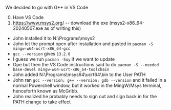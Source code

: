 We decided to go with G++ in VS Code

0. Have VS Code
1. https://www.msys2.org/ -- download the exe (msys2-x86_64-20240507.exe as of writing this)
  - John installed it to N:\Programs\msys2
  - John let the prompt open after installation and pasted in `pacman -S mingw-w64-ucrt-x86_64-gcc`
  - `gcc --version` gives `13.2.0`
  - I guess we run `pacman -Suy` if we want to update
  - Ope but then the VS Code instructions said to do `pacman -S --needed base-devel mingw-w64-ucrt-x86_64-toolchain`
  - John added N:\Programs\msys64\ucrt64\bin to the User PATH
  - John ran `gcc --version; g++ --version; gdb --version` and it failed in a normal Powershell window, but it worked in the MingW/Msys terminal, henceforth known as McGribb.
  - John realized he probably needs to sign out and sign back in for the PATH change to take effect